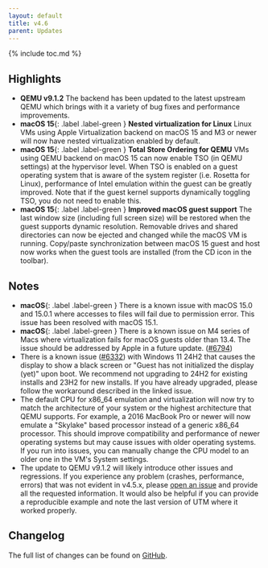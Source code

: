 ```yaml
---
layout: default
title: v4.6
parent: Updates
---
```

{% include toc.md %}

## Highlights
* **QEMU v9.1.2** The backend has been updated to the latest upstream QEMU which brings with it a variety of bug fixes and performance improvements.
* **macOS 15**{: .label .label-green } **Nested virtualization for Linux** Linux VMs using Apple Virtualization backend on macOS 15 and M3 or newer will now have nested virtualization enabled by default.
* **macOS 15**{: .label .label-green } **Total Store Ordering for QEMU** VMs using QEMU backend on macOS 15 can now enable TSO (in QEMU settings) at the hypervisor level. When TSO is enabled on a guest operating system that is aware of the system register (i.e. Rosetta for Linux), performance of Intel emulation within the guest can be greatly improved. Note that if the guest kernel supports dynamically toggling TSO, you do not need to enable this.
* **macOS 15**{: .label .label-green } **Improved macOS guest support** The last window size (including full screen size) will be restored when the guest supports dynamic resolution. Removable drives and shared directories can now be ejected and changed while the macOS VM is running. Copy/paste synchronization between macOS 15 guest and host now works when the guest tools are installed (from the CD icon in the toolbar).

## Notes
* **macOS**{: .label .label-green } There is a known issue with macOS 15.0 and 15.0.1 where accesses to files will fail due to permission error. This issue has been resolved with macOS 15.1.
* **macOS**{: .label .label-green } There is a known issue on M4 series of Macs where virtualization fails for macOS guests older than 13.4. The issue should be addressed by Apple in a future update. ([#6794](https://github.com/utmapp/UTM/issues/6794))
* There is a known issue ([#6332](https://github.com/utmapp/UTM/issues/6332)) with Windows 11 24H2 that causes the display to show a black screen or "Guest has not initialized the display (yet)" upon boot. We recommend not upgrading to 24H2 for existing installs and 23H2 for new installs. If you have already upgraded, please follow the workaround described in the linked issue.
* The default CPU for x86_64 emulation and virtualization will now try to match the architecture of your system or the highest architecture that QEMU supports. For example, a 2016 MacBook Pro or newer will now emulate a "Skylake" based processor instead of a generic x86_64 processor. This should improve compatibility and performance of newer operating systems but may cause issues with older operating systems. If you run into issues, you can manually change the CPU model to an older one in the VM's System settings.
* The update to QEMU v9.1.2 will likely introduce other issues and regressions. If you experience any problem (crashes, performance, errors) that was not evident in v4.5.x, please [open an issue](https://github.com/utmapp/UTM/issues) and provide all the requested information. It would also be helpful if you can provide a reproducible example and note the last version of UTM where it worked properly.

## Changelog
The full list of changes can be found on [GitHub](https://github.com/utmapp/UTM/releases).
